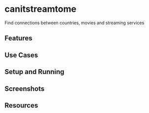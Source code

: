 # canitstreamtome

Find connections between countries, movies and streaming services
## Features
## Use Cases
## Setup and Running
## Screenshots
## Resources

